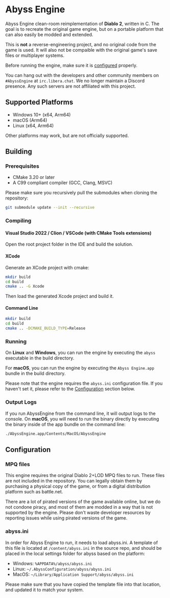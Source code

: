 # Abyss Engine

Abyss Engine clean-room reimplementation of **Diablo 2**, written in C.
The goal is to recreate the original game engine, but on a portable platform that can also easily be modded and
extended.

This is **not** a reverse-engineering project, and no original code from the game is used. It will also not be
compaible with the original game's save files or multiplayer systems.

Before running the engine, make sure it is [configured](#configuration) properly.

You can hang out with the developers and other community members on `#AbyssEngine` at `irc.libera.chat`.
We no longer maintain a Discord presence. Any such servers are not affiliated with this project.

## Supported Platforms

* Windows 10+ (x64, Arm64)
* macOS (Arm64)
* Linux (x64, Arm64)

Other platforms may work, but are not officially supported.

## Building

### Prerequisites

* CMake 3.20 or later
* A C99 compliant compiler (GCC, Clang, MSVC)

Please make sure you recursively pull the submodules when cloning the repository:

```bash
git submodule update --init --recursive
```

### Compiling

#### Visual Studio 2022 / Clion / VSCode (with CMake Tools extensions)

Open the root project folder in the IDE and build the solution.

#### XCode

Generate an XCode project with cmake:

```bash
mkdir build
cd build
cmake .. -G Xcode
```

Then load the generated Xcode project and build it.

#### Command Line

```bash
mkdir build
cd build
cmake .. -DCMAKE_BUILD_TYPE=Release
```

### Running

On **Linux** and **Windows**, you can run the engine by executing the `abyss` executable in the build directory.

For **macOS**, you can run the engine by executing the `Abyss Engine.app` bundle in the build directory.

Please note that the engine requires the `abyss.ini` configuration file. If you haven't set it,
please refer to the [Configuration](#configuration) section below.

### Output Logs

If you run AbyssEngine from the command line, it will output logs to the console.
On **macOS**, you will need to run the binary directly by executing the binary inside
of the app bundle on the command line:

```bash
./AbyssEngine.app/Contents/MacOS/AbyssEngine
```

## Configuration

### MPQ files

This engine requires the original Diablo 2+LOD MPQ files to run. These files are not included in the repository.
You can legally obtain them by purchasing a physical copy of the game, or from a digital distribution platform
such as battle.net.

There are a lot of pirated versions of the game available online, but we do not condone piracy, and most of them
are modded in a way that is not supported by the engine. Please don't waste developer resources by reporting issues
while using pirated versions of the game.

### abyss.ini

In order for Abyss Engine to run, it needs to load abyss.ini. A template of this file is located at
`/content/abyss.ini` in the source repo, and should be placed in the local settings folder for abyss
based on the platform:

- Windows: `%APPDATA%/abyss/abyss.ini`
- Linux: `~/.AbyssConfiguration/abyss/abyss.ini`
- MacOS: `~/Library/Application Support/abyss/abyss.ini`

Please make sure that you have copied the template file into that location, and updated it to match your system.